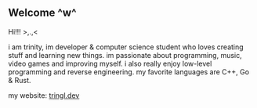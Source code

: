 ## Welcome ^w^

Hi!!! >,.,<

i am trinity, im developer & computer science student who loves creating stuff and learning new things.
im passionate about programming, music, video games and improving myself.
i also really enjoy low-level programming and reverse engineering.
my favorite languages are C++, Go & Rust.

my website: [tringl.dev](https://tringl.dev)